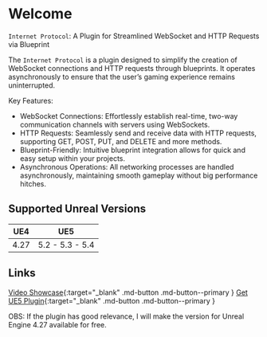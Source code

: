 # Welcome

`Internet Protocol`: A Plugin for Streamlined WebSocket and HTTP Requests via Blueprint

The `Internet Protocol` is a plugin designed to simplify the creation of WebSocket connections and HTTP requests through blueprints. It operates asynchronously to ensure that the user’s gaming experience remains uninterrupted.

Key Features:

* WebSocket Connections: Effortlessly establish real-time, two-way communication channels with servers using WebSockets.
* HTTP Requests: Seamlessly send and receive data with HTTP requests, supporting GET, POST, PUT, and DELETE and more methods.
* Blueprint-Friendly: Intuitive blueprint integration allows for quick and easy setup within your projects.
* Asynchronous Operations: All networking processes are handled asynchronously, maintaining smooth gameplay without big performance hitches.

## Supported Unreal Versions

UE4          | UE5
-------------|----------------
4.27         | 5.2 - 5.3 - 5.4

## Links

[Video Showcase](){:target="_blank" .md-button .md-button--primary } 
[Get UE5 Plugin](){:target="_blank" .md-button .md-button--primary }

OBS: If the plugin has good relevance, I will make the version for Unreal Engine 4.27 available for free.
